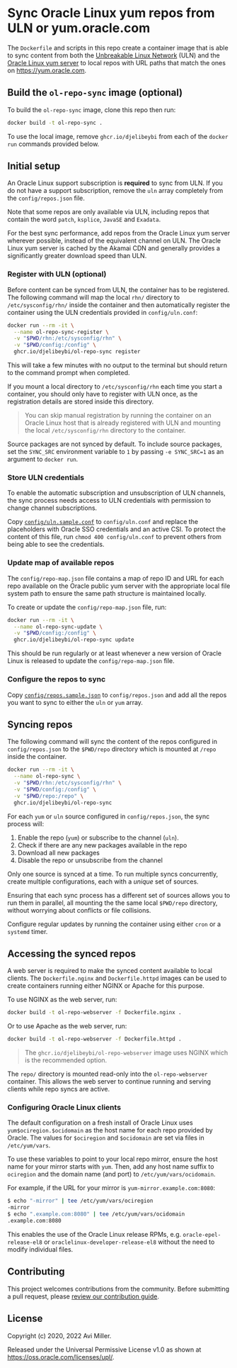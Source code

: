 # Sync Oracle Linux yum repos from ULN or yum.oracle.com

The `Dockerfile` and scripts in this repo create a container image that is able to sync content from both the [Unbreakable Linux Network][ULN] (ULN) and the [Oracle Linux yum server][YUM] to local repos with URL paths that match the ones on <https://yum.oracle.com>.

## Build the `ol-repo-sync` image (optional)

To build the `ol-repo-sync` image, clone this repo then run:

```bash
docker build -t ol-repo-sync .
```

To use the local image, remove `ghcr.io/djelibeybi` from each of the `docker run` commands provided below.

## Initial setup

An Oracle Linux support subscription is **required** to sync from ULN. If you do not have a support subscription, remove the `uln` array completely from the `config/repos.json` file.

Note that some repos are only available via ULN, including repos that contain the word `patch`, `ksplice`, `JavaSE` and `Exadata`.

For the best sync performance, add repos from the Oracle Linux yum server wherever possible, instead of the equivalent channel on ULN. The Oracle Linux yum server is cached by the Akamai CDN and generally provides a significantly greater download speed than ULN.

### Register with ULN (optional)

Before content can be synced from ULN, the container has to be registered. The following command will map the local `rhn/` directory to `/etc/sysconfig/rhn/` inside the container and then automatically register the container using the ULN credentials provided in `config/uln.conf`:

```bash
docker run --rm -it \
  --name ol-repo-sync-register \
  -v "$PWD/rhn:/etc/sysconfig/rhn" \
  -v "$PWD/config:/config" \
  ghcr.io/djelibeybi/ol-repo-sync register
```

This will take a few minutes with no output to the terminal but should return to the command prompt when completed.

If you mount a local directory to `/etc/sysconfig/rhn` each time you start a container, you should only have to register with ULN once, as the registration details are stored inside this directory.

> You can skip manual registration by running the container on an Oracle Linux host that is already registered with ULN and mounting the local `/etc/sysconfig/rhn` directory to the container.

Source packages are not synced by default. To include source packages, set the `SYNC_SRC` environment variable to `1` by passing `-e SYNC_SRC=1` as an argument to `docker run`.

### Store ULN credentials

To enable the automatic subscription and unsubscription of ULN channels, the sync process needs access to ULN credentials with permission to change channel subscriptions.

Copy [`config/uln.sample.conf`](./config/uln.sample.conf) to `config/uln.conf` and replace the placeholders with Oracle SSO credentials and an active CSI. To protect the content of this file, run `chmod 400 config/uln.conf` to prevent others from being able to see the credentials.

### Update map of available repos

The `config/repo-map.json` file contains a map of repo ID and URL for each repo available on the Oracle public yum server with the appropriate local file system path to ensure the same path structure is maintained locally.

To create or update the `config/repo-map.json` file, run:

```bash
docker run --rm -it \
  --name ol-repo-sync-update \
  -v "$PWD/config:/config" \
  ghcr.io/djelibeybi/ol-repo-sync update
```

This should be run regularly or at least whenever a new version of Oracle Linux is released to update the `config/repo-map.json` file.

### Configure the repos to sync

Copy [`config/repos.sample.json`](./config/repos.sample.json) to `config/repos.json` and add all the repos you want to sync to either the `uln` or `yum` array.

## Syncing repos

The following command will sync the content of the repos configured in `config/repos.json` to the `$PWD/repo` directory which is mounted at `/repo` inside the container.

```bash
docker run --rm -it \
  --name ol-repo-sync \
  -v "$PWD/rhn:/etc/sysconfig/rhn" \
  -v "$PWD/config:/config" \
  -v "$PWD/repo:/repo" \
  ghcr.io/djelibeybi/ol-repo-sync
```

For each `yum` or `uln` source configured in `config/repos.json`, the sync process will:

  1. Enable the repo (`yum`) or subscribe to the channel (`uln`).
  2. Check if there are any new packages available in the repo
  3. Download all new packages
  4. Disable the repo or unsubscribe from the channel

Only one source is synced at a time. To run multiple syncs concurrently, create multiple configurations, each with a _unique_ set of sources.

Ensuring that each sync process has a different set of sources allows you to run them in parallel, all mounting the the same local `$PWD/repo` directory, without worrying about conflicts or file collisions.

Configure regular updates by running the container using either `cron` or a `systemd` timer.

## Accessing the synced repos

A web server is required to make the synced content available to local clients. The `Dockerfile.nginx` and `Dockerfile.httpd` images can be used to create containers running either NGINX or Apache for this purpose.

To use NGINX as the web server, run:

```bash
docker build -t ol-repo-webserver -f Dockerfile.nginx .
```

Or to use Apache as the web server, run:

```bash
docker build -t ol-repo-webserver -f Dockerfile.httpd .
```

> The `ghcr.io/djelibeybi/ol-repo-webserver` image uses NGINX which is the recommended option.

The `repo/` directory is mounted read-only into the `ol-repo-webserver` container. This allows the web server to continue running and serving clients while repo syncs are active.

### Configuring Oracle Linux clients

The default configuration on a fresh install of Oracle Linux uses `yum$ociregion.$ocidomain`
as the host name for each repo provided by Oracle. The values for `$ociregion`
and `$ocidomain` are set via files in `/etc/yum/vars`.

To use these variables to point to your local repo mirror, ensure the host name for
your mirror starts with `yum`. Then, add any host name suffix to `ociregion` and
the domain name (and port) to `/etc/yum/vars/ocidomain`.

For example, if the URL for your mirror is `yum-mirror.example.com:8080`:

```bash
$ echo "-mirror" | tee /etc/yum/vars/ociregion
-mirror
$ echo ".example.com:8080" | tee /etc/yum/vars/ocidomain
.example.com:8080
```

This enables the use of the Oracle Linux release RPMs, e.g. `oracle-epel-release-el8` or `oraclelinux-developer-release-el8` without the need to modify individual files.

## Contributing

This project welcomes contributions from the community. Before submitting a pull
request, please [review our contribution guide](./CONTRIBUTING.md).

## License

Copyright (c) 2020, 2022 Avi Miller.

Released under the Universal Permissive License v1.0 as shown at <https://oss.oracle.com/licenses/upl/>.

[ULN]: https://linux.oracle.com
[YUM]: https://yum.oracle.com
